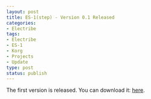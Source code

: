 ```yaml
--- 
layout: post
title: ES-1(step) - Version 0.1 Released
categories:
- Electribe
tags: 
- Electribe
- ES-1
- Korg
- Projects
- Update
type: post
status: publish
---
```


The first version is released.  You can download it: [here](/projects/es1-step).
